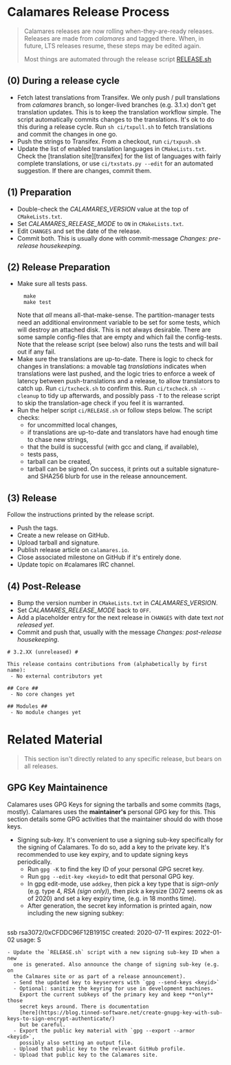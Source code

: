 # Calamares Release Process

<!-- SPDX-FileCopyrightText: 2015 Teo Mrnjavac <teo@kde.org>
     SPDX-FileCopyrightText: 2017 Adriaan de Groot <groot@kde.org>
     SPDX-License-Identifier: GPL-3.0-or-later
-->

> Calamares releases are now rolling when-they-are-ready releases.
> Releases are made from *calamares* and tagged there. When, in future,
> LTS releases resume, these steps may be edited again.
>
> Most things are automated through the release script [RELEASE.sh](RELEASE.sh)

## (0) During a release cycle

* Fetch latest translations from Transifex. We only push / pull translations
  from *calamares* branch, so longer-lived branches (e.g. 3.1.x) don't get
  translation updates. This is to keep the translation workflow simple.
  The script automatically commits changes to the translations. It's ok
  to do this during a release cycle. Run `sh ci/txpull.sh`
  to fetch translations and commit the changes in one go.
* Push the strings to Transifex. From a checkout, run `ci/txpush.sh`
* Update the list of enabled translation languages in `CMakeLists.txt`.
  Check the [translation site][transifex] for the list of languages with
  fairly complete translations, or use `ci/txstats.py --edit` for an automated
  suggestion. If there are changes, commit them.

## (1) Preparation

* Double-check the *CALAMARES_VERSION* value at the top of `CMakeLists.txt`.
* Set *CALAMARES_RELEASE_MODE* to `ON` in `CMakeLists.txt`.
* Edit `CHANGES` and set the date of the release.
* Commit both. This is usually done with commit-message
  *Changes: pre-release housekeeping*.

## (2) Release Preparation

* Make sure all tests pass.
  ```
    make
    make test
  ```
  Note that *all* means all-that-make-sense. The partition-manager tests need
  an additional environment variable to be set for some tests, which will
  destroy an attached disk. This is not always desirable. There are some
  sample config-files that are empty and which fail the config-tests.
  Note that the release script (see below) also runs the tests and
  will bail out if any fail.
* Make sure the translations are up-to-date. There is logic to check
  for changes in translations: a movable tag *translations* indicates
  when translations were last pushed, and the logic tries to enforce a
  week of latency between push-translations and a release, to allow
  translators to catch up. Run `ci/txcheck.sh` to confirm this.
  Run `ci/txcheck.sh --cleanup` to tidy up afterwards, and possibly pass
  `-T` to the release script to skip the translation-age check if you
  feel it is warranted.
* Run the helper script `ci/RELEASE.sh` or follow steps below.
  The script checks:
  - for uncommitted local changes,
  - if translations are up-to-date and translators
    have had enough time to chase new strings,
  - that the build is successful (with gcc and clang, if available),
  - tests pass,
  - tarball can be created,
  - tarball can be signed.
  On success, it prints out a suitable signature- and SHA256 blurb
  for use in the release announcement.

## (3) Release

Follow the instructions printed by the release script.

* Push the tags.
* Create a new release on GitHub.
* Upload tarball and signature.
* Publish release article on `calamares.io`.
* Close associated milestone on GitHub if it's entirely done.
* Update topic on #calamares IRC channel.

## (4) Post-Release

* Bump the version number in `CMakeLists.txt` in *CALAMARES_VERSION*.
* Set *CALAMARES_RELEASE_MODE* back to `OFF`.
* Add a placeholder entry for the next release in `CHANGES` with date
  text *not released yet*.
* Commit and push that, usually with the message
  *Changes: post-release housekeeping*.

```
# 3.2.XX (unreleased) #

This release contains contributions from (alphabetically by first name):
 - No external contributors yet

## Core ##
 - No core changes yet

## Modules ##
 - No module changes yet
```

# Related Material

> This section isn't directly related to any specific release,
> but bears on all releases.

## GPG Key Maintainence

Calamares uses GPG Keys for signing the tarballs and some commits
(tags, mostly). Calamares uses the **maintainer's** personal GPG
key for this. This section details some GPG activities that the
maintainer should do with those keys.

- Signing sub-key. It's convenient to use a signing sub-key specifically
  for the signing of Calamares. To do so, add a key to the private key.
  It's recommended to use key expiry, and to update signing keys periodically.
  - Run `gpg -K` to find the key ID of your personal GPG secret key.
  - Run `gpg --edit-key <keyid>` to edit that personal GPG key.
  - In gpg edit-mode, use `addkey`, then pick a key type that is *sign-only*
    (e.g. type 4, *RSA (sign only)*), then pick a keysize (3072 seems ok
    as of 2020) and set a key expiry time, (e.g. in 18 months time).
  - After generation, the secret key information is printed again, now
    including the new signing subkey:
    ```
ssb  rsa3072/0xCFDDC96F12B1915C
     created: 2020-07-11  expires: 2022-01-02  usage: S
```
- Update the `RELEASE.sh` script with a new signing sub-key ID when a new
  one is generated. Also announce the change of signing sub-key (e.g. on
  the Calmares site or as part of a release announcement).
  - Send the updated key to keyservers with `gpg --send-keys <keyid>`
  - Optional: sanitize the keyring for use in development machines.
    Export the current subkeys of the primary key and keep **only** those
    secret keys around. There is documentation
    [here](https://blog.tinned-software.net/create-gnupg-key-with-sub-keys-to-sign-encrypt-authenticate/)
    but be careful.
  - Export the public key material with `gpg --export --armor <keyid>`,
    possibly also setting an output file.
  - Upload that public key to the relevant GitHub profile.
  - Upload that public key to the Calamares site.

